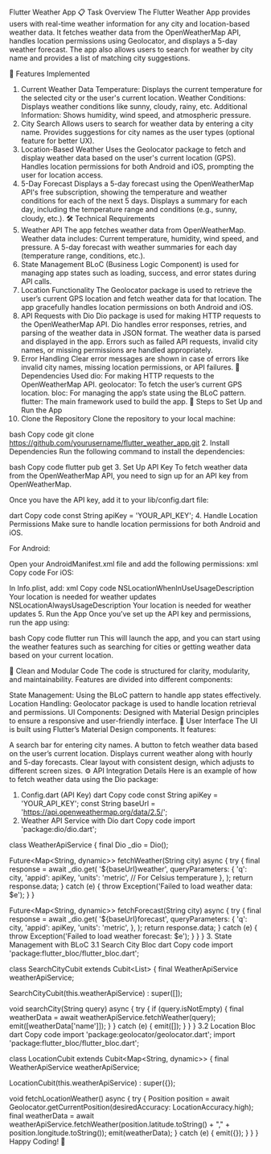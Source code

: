 Flutter Weather App
📋 Task Overview
The Flutter Weather App provides users with real-time weather information for any city and location-based weather data. It fetches weather data from the OpenWeatherMap API, handles location permissions using Geolocator, and displays a 5-day weather forecast. The app also allows users to search for weather by city name and provides a list of matching city suggestions.

🚀 Features Implemented
1. Current Weather Data
Temperature: Displays the current temperature for the selected city or the user's current location.
Weather Conditions: Displays weather conditions like sunny, cloudy, rainy, etc.
Additional Information: Shows humidity, wind speed, and atmospheric pressure.
2. City Search
Allows users to search for weather data by entering a city name.
Provides suggestions for city names as the user types (optional feature for better UX).
3. Location-Based Weather
Uses the Geolocator package to fetch and display weather data based on the user's current location (GPS).
Handles location permissions for both Android and iOS, prompting the user for location access.
4. 5-Day Forecast
Displays a 5-day forecast using the OpenWeatherMap API's free subscription, showing the temperature and weather conditions for each of the next 5 days.
Displays a summary for each day, including the temperature range and conditions (e.g., sunny, cloudy, etc.).
🛠️ Technical Requirements
1. Weather API
The app fetches weather data from OpenWeatherMap.
Weather data includes:
Current temperature, humidity, wind speed, and pressure.
A 5-day forecast with weather summaries for each day (temperature range, conditions, etc.).
2. State Management
BLoC (Business Logic Component) is used for managing app states such as loading, success, and error states during API calls.
3. Location Functionality
The Geolocator package is used to retrieve the user’s current GPS location and fetch weather data for that location.
The app gracefully handles location permissions on both Android and iOS.
4. API Requests with Dio
Dio package is used for making HTTP requests to the OpenWeatherMap API.
Dio handles error responses, retries, and parsing of the weather data in JSON format.
The weather data is parsed and displayed in the app.
Errors such as failed API requests, invalid city names, or missing permissions are handled appropriately.
5. Error Handling
Clear error messages are shown in case of errors like invalid city names, missing location permissions, or API failures.
🔧 Dependencies Used
dio: For making HTTP requests to the OpenWeatherMap API.
geolocator: To fetch the user’s current GPS location.
bloc: For managing the app’s state using the BLoC pattern.
flutter: The main framework used to build the app.
📝 Steps to Set Up and Run the App
1. Clone the Repository
Clone the repository to your local machine:

bash
Copy code
git clone https://github.com/yourusername/flutter_weather_app.git
2. Install Dependencies
Run the following command to install the dependencies:

bash
Copy code
flutter pub get
3. Set Up API Key
To fetch weather data from the OpenWeatherMap API, you need to sign up for an API key from OpenWeatherMap.

Once you have the API key, add it to your lib/config.dart file:

dart
Copy code
const String apiKey = 'YOUR_API_KEY';
4. Handle Location Permissions
Make sure to handle location permissions for both Android and iOS.

For Android:

Open your AndroidManifest.xml file and add the following permissions:
xml
Copy code
<uses-permission android:name="android.permission.ACCESS_FINE_LOCATION"/>
<uses-permission android:name="android.permission.ACCESS_COARSE_LOCATION"/>
For iOS:

In Info.plist, add:
xml
Copy code
<key>NSLocationWhenInUseUsageDescription</key>
<string>Your location is needed for weather updates</string>
<key>NSLocationAlwaysUsageDescription</key>
<string>Your location is needed for weather updates</string>
5. Run the App
Once you’ve set up the API key and permissions, run the app using:

bash
Copy code
flutter run
This will launch the app, and you can start using the weather features such as searching for cities or getting weather data based on your current location.

🧹 Clean and Modular Code
The code is structured for clarity, modularity, and maintainability. Features are divided into different components:

State Management: Using the BLoC pattern to handle app states effectively.
Location Handling: Geolocator package is used to handle location retrieval and permissions.
UI Components: Designed with Material Design principles to ensure a responsive and user-friendly interface.
🎨 User Interface
The UI is built using Flutter’s Material Design components. It features:

A search bar for entering city names.
A button to fetch weather data based on the user’s current location.
Displays current weather along with hourly and 5-day forecasts.
Clear layout with consistent design, which adjusts to different screen sizes.
⚙️ API Integration Details
Here is an example of how to fetch weather data using the Dio package:

1. Config.dart (API Key)
dart
Copy code
const String apiKey = 'YOUR_API_KEY';
const String baseUrl = 'https://api.openweathermap.org/data/2.5/';
2. Weather API Service with Dio
dart
Copy code
import 'package:dio/dio.dart';

class WeatherApiService {
  final Dio _dio = Dio();

  Future<Map<String, dynamic>> fetchWeather(String city) async {
    try {
      final response = await _dio.get(
        '${baseUrl}weather',
        queryParameters: {
          'q': city,
          'appid': apiKey,
          'units': 'metric', // For Celsius temperature
        },
      );
      return response.data;
    } catch (e) {
      throw Exception('Failed to load weather data: $e');
    }
  }

  Future<Map<String, dynamic>> fetchForecast(String city) async {
    try {
      final response = await _dio.get(
        '${baseUrl}forecast',
        queryParameters: {
          'q': city,
          'appid': apiKey,
          'units': 'metric',
        },
      );
      return response.data;
    } catch (e) {
      throw Exception('Failed to load weather forecast: $e');
    }
  }
}
3. State Management with BLoC
3.1 Search City Bloc
dart
Copy code
import 'package:flutter_bloc/flutter_bloc.dart';

class SearchCityCubit extends Cubit<List<String>> {
  final WeatherApiService weatherApiService;

  SearchCityCubit(this.weatherApiService) : super([]);

  void searchCity(String query) async {
    try {
      if (query.isNotEmpty) {
        final weatherData = await weatherApiService.fetchWeather(query);
        emit([weatherData['name']]);
      }
    } catch (e) {
      emit([]);
    }
  }
}
3.2 Location Bloc
dart
Copy code
import 'package:geolocator/geolocator.dart';
import 'package:flutter_bloc/flutter_bloc.dart';

class LocationCubit extends Cubit<Map<String, dynamic>> {
  final WeatherApiService weatherApiService;

  LocationCubit(this.weatherApiService) : super({});

  void fetchLocationWeather() async {
    try {
      Position position = await Geolocator.getCurrentPosition(desiredAccuracy: LocationAccuracy.high);
      final weatherData = await weatherApiService.fetchWeather(position.latitude.toString() + "," + position.longitude.toString());
      emit(weatherData);
    } catch (e) {
      emit({});
    }
  }
}
Happy Coding! 🎉
